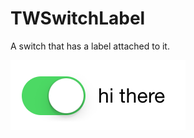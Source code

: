 TWSwitchLabel
=============

A switch that has a label attached to it.


![](Images/example.png?raw=true)